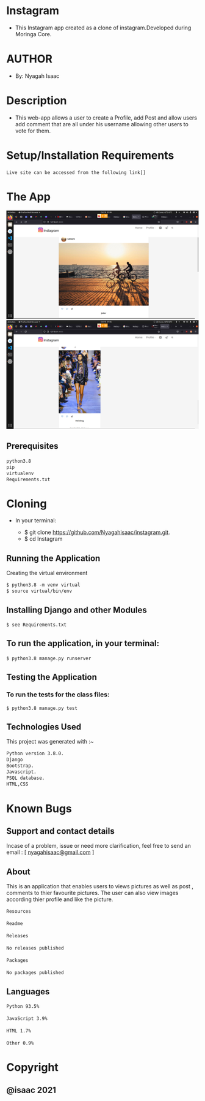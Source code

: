 # Instagram

* This Instagram app  created as a clone of instagram.Developed during Moringa Core. 

# AUTHOR
* By: Nyagah Isaac


# Description

* This web-app allows a user to create a Profile, add Post and allow users add comment that are all under his username allowing other users to vote for them.
# Setup/Installation Requirements

    Live site can be accessed from the following link[]
   
# The App
 <img src="img/Screenshot.png" alt="">
 <img src="img/Screenshot 2.png" alt="">




## Prerequisites

    python3.8
    pip
    virtualenv
    Requirements.txt

# Cloning
* In your terminal:

  * $ git clone https://github.com/Nyagahisaac/instagram.git.
  * $ cd Instagram

## Running the Application
Creating the virtual environment

    $ python3.8 -m venv virtual
    $ source virtual/bin/env

## Installing Django and other Modules

    $ see Requirements.txt

## To run the application, in your terminal:

    $ python3.8 manage.py runserver

## Testing the Application
### To run the tests for the class files:

    $ python3.8 manage.py test

## Technologies Used
This project was generated with :~

    Python version 3.8.0.
    Django
    Bootstrap.
    Javascript.
    PSQL database.
    HTML,CSS

# Known Bugs
## Support and contact details

 Incase of a problem, issue or need more clarification, feel free to send an email : [ nyagahisaac@gmail.com ]
## About

 This is an application that enables users to views pictures as well as post , comments to thier favourite pictures. The user can also view images according thier profile and like the picture.

   

    Resources

    Readme

    Releases

    No releases published

    Packages

    No packages published

   ## Languages

    Python 93.5%

    JavaScript 3.9%

    HTML 1.7%

    Other 0.9%


# Copyright
 ## @isaac 2021

